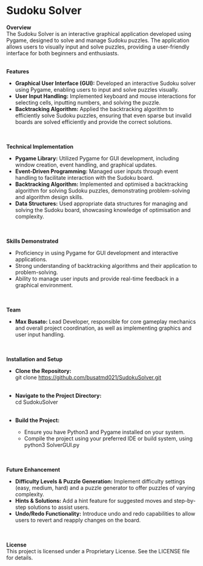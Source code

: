 # Sudoku Solver
**Overview**<br/>
The Sudoku Solver is an interactive graphical application developed using Pygame, designed to solve and manage Sudoku puzzles. The application allows users to visually input and solve puzzles, providing a user-friendly interface for both beginners and enthusiasts.<br/><br/>


**Features**
- **Graphical User Interface (GUI):** Developed an interactive Sudoku solver using Pygame, enabling users to input and solve puzzles visually.<br/>
- **User Input Handling:** Implemented keyboard and mouse interactions for selecting cells, inputting numbers, and solving the puzzle.<br/>
- **Backtracking Algorithm:** Applied the backtracking algorithm to efficiently solve Sudoku puzzles, ensuring that even sparse but invalid boards are solved efficiently and provide the correct solutions.<br/><br/><br/>

**Technical Implementation**
- **Pygame Library:** Utilized Pygame for GUI development, including window creation, event handling, and graphical updates.<br/>
- **Event-Driven Programming:** Managed user inputs through event handling to facilitate interaction with the Sudoku board.<br/>
- **Backtracking Algorithm:** Implemented and optimised a backtracking algorithm for solving Sudoku puzzles, demonstrating problem-solving and algorithm design skills.<br/>
- **Data Structures:** Used appropriate data structures for managing and solving the Sudoku board, showcasing knowledge of optimisation and complexity.<br/><br/><br/>

**Skills Demonstrated**
- Proficiency in using Pygame for GUI development and interactive applications.<br/>
- Strong understanding of backtracking algorithms and their application to problem-solving.<br/>
- Ability to manage user inputs and provide real-time feedback in a graphical environment.<br/><br/><br/>


**Team**
- **Max Busato:** Lead Developer, responsible for core gameplay mechanics and overall project coordination, as well as implementing graphics and user input handling.<br/><br/><br/>


**Installation and Setup**
- **Clone the Repository:**<br/>
  git clone https://github.com/busatmd021/SudokuSolver.git<br/><br/>

- **Navigate to the Project Directory:**<br/>
  cd SudokuSolver<br/><br/>
 
- **Build the Project:**
  - Ensure you have Python3 and Pygame installed on your system.<br/>
  - Compile the project using your preferred IDE or build system, using python3 SolverGUI.py <br/><br/><br/>


**Future Enhancement**
- **Difficulty Levels & Puzzle Generation:** Implement difficulty settings (easy, medium, hard) and a puzzle generator to offer puzzles of varying complexity.<br/>
- **Hints & Solutions:** Add a hint feature for suggested moves and step-by-step solutions to assist users.<br/>
- **Undo/Redo Functionality:** Introduce undo and redo capabilities to allow users to revert and reapply changes on the board.<br/><br/><br/>


**License**<br/>
This project is licensed under a Proprietary License. See the LICENSE file for details.<br/>
